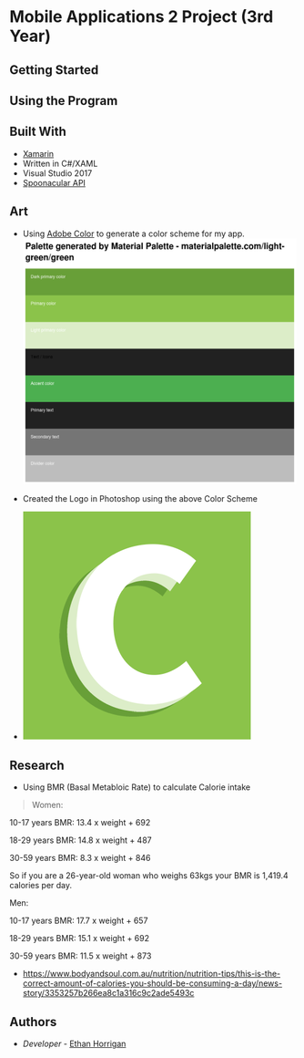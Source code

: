 
# Mobile Applications 2 Project (3rd Year)



## Getting Started



## Using the Program


## Built With

* [Xamarin](https://visualstudio.microsoft.com/xamarin/)
* Written in C#/XAML
* Visual Studio 2017
* [Spoonacular API](https://rapidapi.com/spoonacular/api/recipe-food-nutrition) 


## Art

* Using [Adobe Color](https://color.adobe.com/create/color-wheel/) to generate a color scheme for my app.
![Scheme](https://github.com/ethanhorrigan/MobileApps2Project/blob/master/Screenshots/ColorPalette.PNG "Color Scheme")

* Created the Logo in Photoshop using the above Color Scheme
* ![Logo](https://github.com/ethanhorrigan/MobileApps2Project/blob/master/Screenshots/400.png "Logo")

## Research

* Using BMR (Basal Metabloic Rate) to calculate Calorie intake
> Women:

10-17 years 
BMR: 13.4 x weight + 692

18-29 years 
BMR: 14.8 x weight + 487

30-59 years 
BMR: 8.3 x weight + 846

So if you are a 26-year-old woman who weighs 63kgs your BMR is 1,419.4 calories per day.

Men:

10-17 years 
BMR: 17.7 x weight + 657

18-29 years 
BMR: 15.1 x weight + 692

30-59 years 
BMR: 11.5 x weight + 873

* https://www.bodyandsoul.com.au/nutrition/nutrition-tips/this-is-the-correct-amount-of-calories-you-should-be-consuming-a-day/news-story/3353257b266ea8c1a316c9c2ade5493c

## Authors

* *Developer* - [Ethan Horrigan](https://github.com/ethanhorrigan)


